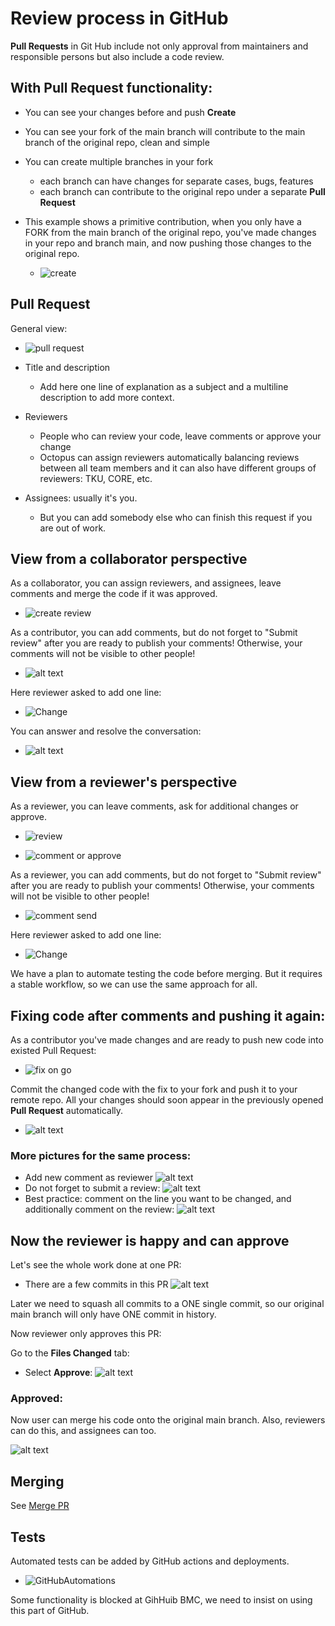 # Review process in GitHub

**Pull Requests** in Git Hub include not only approval from maintainers and responsible persons but also include a code review.

## With **Pull Request** functionality:

- You can see your changes before and push **Create**
- You can see your fork of the main branch will contribute to the main branch of the original repo, clean and simple
- You can create multiple branches in your fork
  - each branch can have changes for separate cases, bugs, features
  - each branch can contribute to the original repo under a separate **Pull Request**

- This example shows a primitive contribution, when you only have a FORK from the main branch of the original repo, you've made changes in your repo and branch main, and now pushing those changes to the original repo.

  - ![create](PR_from_web_create.png)


## Pull Request

General view:

  - ![pull request](pull_request_preview.png)

- Title and description
  - Add here one line of explanation as a subject and a multiline description to add more context.
- Reviewers
  - People who can review your code, leave comments or approve your change
  - Octopus can assign reviewers automatically balancing reviews between all team members and it can also have different groups of reviewers: TKU, CORE, etc.
- Assignees: usually it's you.
    - But you can add somebody else who can finish this request if you are out of work.


## View from a collaborator perspective

As a collaborator, you can assign reviewers, and assignees, leave comments and merge the code if it was approved.

- ![create review](PR_review_as_contributor.png)

As a contributor, you can add comments, but do not forget to "Submit review" after you are ready to publish your comments! Otherwise, your comments will not be visible to other people!

- ![alt text](contributor_comments_added.png)


Here reviewer asked to add one line:

- ![Change](PR_reviewer_asked_for_change.png)

You can answer and resolve the conversation:

- ![alt text](resolve_conversation.png)


## View from a reviewer's perspective

As a reviewer, you can leave comments, ask for additional changes or approve. 

- ![review](PR_Review_example.png)

- ![comment or approve](rewier_from_reviewer_perspective.png)

As a reviewer, you can add comments, but do not forget to "Submit review" after you are ready to publish your comments! Otherwise, your comments will not be visible to other people!

- ![comment send](PR_reviewer_added_comments_submit_review.png)

Here reviewer asked to add one line:

- ![Change](PR_reviewer_asked_for_change.png)

We have a plan to automate testing the code before merging. But it requires a stable workflow, so we can use the same approach for all.


## Fixing code after comments and pushing it again:

As a contributor you've made changes and are ready to push new code into existed Pull Request:

- ![fix on go](PR_fixing_after_comments.png)

Commit the changed code with the fix to your fork and push it to your remote repo.
All your changes should soon appear in the previously opened **Pull Request** automatically.

- ![alt text](PR_requested_changes_added.png)

### More pictures for the same process:

- Add new comment as reviewer ![alt text](PR_Add_new_comment.png)
- Do not forget to submit a review: ![alt text](PR_review_new_comment_add.png)
- Best practice: comment on the line you want to be changed, and additionally comment on the review: ![alt text](PR_Reviewer_left_comment_best_practice.png)


## Now the reviewer is happy and can approve

Let's see the whole work done at one PR:

- There are a few commits in this PR ![alt text](PR_multiple_commits.png)

Later we need to squash all commits to a ONE single commit, so our original main branch will only have ONE commit in history.

Now reviewer only approves this PR:

Go to the **Files Changed** tab:

- Select **Approve**: ![alt text](PR_now_approve_review.png)


### Approved:

Now user can merge his code onto the original main branch. Also, reviewers can do this, and assignees can too.

![alt text](PR_Approved.png)

## Merging

See [Merge PR](merge_pull_request.md)

## Tests

Automated tests can be added by GitHub actions and deployments.

  - ![GitHubAutomations](PR_and_GitHub_actions.png)

Some functionality is blocked at GihHuib BMC, we need to insist on using this part of GitHub.
